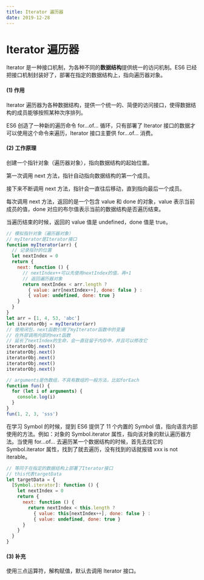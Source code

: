 ```yaml
---
title: Iterator 遍历器
date: 2019-12-28
---
```


# Iterator 遍历器

Iterator 是一种接口机制，为各种不同的**数据结构**提供统一的访问机制。ES6 已经把接口机制封装好了，部署在指定的数据结构上，指向遍历器对象。

#### (1) 作用

Iterator 遍历器为各种数据结构，提供一个统一的、简便的访问接口，使得数据结构的成员能够按照某种次序排列。

ES6 创造了一种新的遍历命令 for...of... 循环，只有部署了 Iterator 接口的数据才可以使用这个命令来遍历，Iterator 接口主要供 for...of... 消费。

#### (2) 工作原理

创建一个指针对象（遍历器对象），指向数据结构的起始位置。

第一次调用 next 方法，指针自动指向数据结构的第一个成员。

接下来不断调用 next 方法，指针会一直往后移动，直到指向最后一个成员。

每次调用 next 方法，返回的是一个包含 value 和 done 的对象，value 表示当前成员的值，done 对应的布尔值表示当前的数据结构是否遍历结束。

当遍历结束的时候，返回的 value 值是 undefined，done 值是 true。

```javascript
// 模拟指针对象（遍历器对象）
// myIterator是Iterator接口
function myIterator(arr) {
  // 记录指针的位置
  let nextIndex = 0
  return {
    next: function () {
      // nextIndex++可以先使用nextIndex的值，再+1
      // 返回遍历器对象
      return nextIndex < arr.length ?
        { value: arr[nextIndex++], done: false } :
        { value: undefined, done: true }
    }
  }
}
let arr = [1, 4, 53, 'abc']
let iteratorObj = myIterator(arr)
// 使用闭包，next函数引用了myIterator函数中的变量
// 在外部调用内部的next函数
// 延长了nextIndex的生命，会一直驻留于内存中，并且可以修改它
iteratorObj.next()
iteratorObj.next()
iteratorObj.next()
iteratorObj.next()
iteratorObj.next()
```

```javascript
// arguments是伪数组，不具有数组的一般方法，比如forEach
function fun() {
  for (let i of arguments) {
    console.log(i)
  }
}
fun(1, 2, 3, 'sss')
```

在学习 Symbol 的时候，提到 ES6 提供了 11 个内置的 Symbol 值，指向语言内部使用的方法。例如：对象的 Symbol.iterator 属性，指向该对象的默认遍历器方法。当使用 for...of... 去遍历某一个数据结构的时候，首先去找它的 Symbol.iterator 属性，找到了就去遍历，没有找到的话就报错 xxx is not iterable。

```javascript
// 等同于在指定的数据结构上部署了Iterator接口
// this代表targetData
let targetData = {
  [Symbol.iterator]: function () {
    let nextIndex = 0
    return {
      next: function () {
        return nextIndex < this.length ?
          { value: this[nextIndex++], done: false } :
          { value: undefined, done: true }
      }
    }
  }
}
```

#### (3) 补充

使用三点运算符，解构赋值，默认去调用 Iterator 接口。
